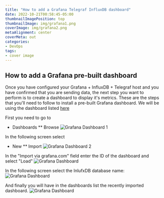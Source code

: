 ```yaml
---
title: "How to add a Grafana Telegraf InfluxDB dashboard"
date: 2022-10-21T00:58:45-05:00
thumbnailImagePosition: top
thumbnailImage: img/grafana1.png
coverImage: img/grafana2.png
metaAlignment: center
coverMeta: out
categories:
- DevOps
tags:
- cover image
---
```


## How to add a Grafana pre-built dashboard 

Once you have configured your Grafana + InfluxDB + Telegraf host and you have confirmed that you are sending data, the next step you want to perform is to create a dashboard to display it's metrics.
These are the steps that you'll need to follow to install a pre-built Grafana dashboard.
We will be using the dashboard listed [here](https://grafana.com/grafana/dashboards/928-telegraf-system-dashboard/)

First you need to go to 
* Dashboards 
** Browse
![Grafana Dashboard 1](static/img/grafana-dashboard1.jpg)

In the following screen select 
* New
** Import 
![Grafana Dashboard 2](static/img/grafana-dashboard2.jpg)

In the "Import via grafana.com" field enter the ID of the dashboard and select "Load" 
![Grafana Dashboard](static/img/grafana-dashboard3.jpg)


In the following screen select the InlufxDB database name:
![Grafana Dashboard](static/img/grafana-dashboard4.jpg)


And finally you will have in the dashboards list the recently imported dashboard. 
![Grafana Dashboard](static/img/grafana-dashboard5.jpg)

